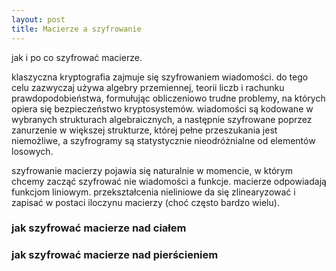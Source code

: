 ```yaml
---
layout: post
title: Macierze a szyfrowanie
---
```


jak i po co szyfrować macierze.

klaszyczna kryptografia zajmuje się szyfrowaniem wiadomości.
do tego celu zazwyczaj używa algebry przemiennej, teorii liczb i rachunku prawdopodobieństwa,
formułując obliczeniowo trudne problemy, na których opiera się bezpieczeństwo kryptosystemów.
wiadomości są kodowane w wybranych strukturach algebraicznych, a następnie szyfrowane poprzez
zanurzenie w większej strukturze, której pełne przeszukania jest niemożliwe, a szyfrogramy są
statystycznie nieodróżnialne od elementów losowych.

szyfrowanie macierzy pojawia się naturalnie w momencie, w którym chcemy zacząć szyfrować nie wiadomości
a funkcje. macierze odpowiadają funkcjom liniowym. przekształcenia nieliniowe da się zlinearyzować i zapisać
w postaci iloczynu macierzy (choć często bardzo wielu).

### jak szyfrować macierze nad ciałem

### jak szyfrować macierze nad pierścieniem
